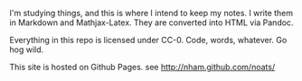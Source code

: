 I'm studying things, and this is where I intend to keep my notes. I write them in Markdown and Mathjax-Latex. They are converted into HTML via Pandoc.

Everything in this repo is licensed under CC-0. Code, words, whatever. Go hog wild.

This site is hosted on Github Pages. see http://nham.github.com/noats/
